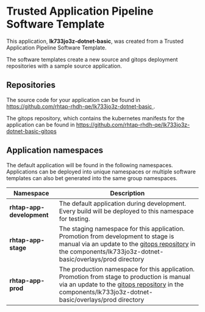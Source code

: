# Trusted Application Pipeline Software Template

This application, **lk733jo3z-dotnet-basic**, was created from a Trusted Application Pipeline Software Template.

The software templates create a new source and gitops deployment repositories with a sample source application. 

## Repositories

The source code for your application can be found in [https://github.com/rhtap-rhdh-qe/lk733jo3z-dotnet-basic ](https://github.com/rhtap-rhdh-qe/lk733jo3z-dotnet-basic ).
 
The gitops repository, which contains the kubernetes manifests for the application can be found in 
[https://github.com/rhtap-rhdh-qe/lk733jo3z-dotnet-basic-gitops ](https://github.com/rhtap-rhdh-qe/lk733jo3z-dotnet-basic-gitops ) 

## Application namespaces 

The default application will be found in the following namespaces. Applications can be deployed into unique namespaces or multiple software templates can also bet generated into the same group namespaces.  

|  Namespace   |  Description   |  
| -------- | -------- |   
| **rhtap-app-development** | The default application during development. Every build will be deployed to this namespace for testing. | 
| **rhtap-app-stage** | The staging namespace for this application. Promotion from development to stage is manual via an update to the [gitops repository](https://github.com/rhtap-rhdh-qe/lk733jo3z-dotnet-basic-gitops ) in the components/lk733jo3z-dotnet-basic/overlays/prod directory |  
| **rhtap-app-prod** | The production namespace for this application. Promotion from stage to production is manual via an update to the [gitops repository](https://github.com/rhtap-rhdh-qe/lk733jo3z-dotnet-basic-gitops ) in the components/lk733jo3z-dotnet-basic/overlays/prod directory | 